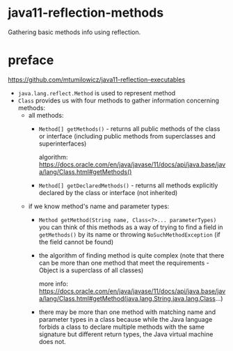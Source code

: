 # java11-reflection-methods
Gathering basic methods info using reflection.

# preface
https://github.com/mtumilowicz/java11-reflection-executables

* `java.lang.reflect.Method` is used to represent method
* `Class` provides us with four methods to gather information
concerning methods:
    * all methods:
        * `Method[] getMethods()` - returns all public methods 
            of the class or interface (including public methods
            from superclasses and superinterfaces)
            
            algorithm: https://docs.oracle.com/en/java/javase/11/docs/api/java.base/java/lang/Class.html#getMethods()
            
        * `Method[] getDeclaredMethods()` - returns 
            all methods explicitly declared by the class or interface 
            (not inherited)
    * if we know method's name and parameter types:
        * `Method getMethod(String name, Class<?>... parameterTypes)`
            you can think of this methods as a way of trying to 
            find a field in `getMethods()` by its name or throwing 
            `NoSuchMethodException` (if the field cannot be found)
        
        * the algorithm of finding method is quite complex 
            (note that there can be more than one method that meet
            the requirements - Object is a superclass of all classes)
            
            more info: https://docs.oracle.com/en/java/javase/11/docs/api/java.base/java/lang/Class.html#getMethod(java.lang.String,java.lang.Class...)
            
        * there may be more than one method with matching name and
            parameter types in a class because while the Java language forbids a
            class to declare multiple methods with the same signature but different
            return types, the Java virtual machine does not.